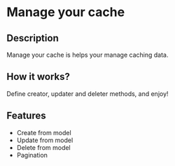 # Manage your cache

## Description

Manage your cache is helps your manage caching data.

## How it works?

Define creator, updater and deleter methods, and enjoy!

## Features

- Create from model
- Update from model
- Delete from model
- Pagination
